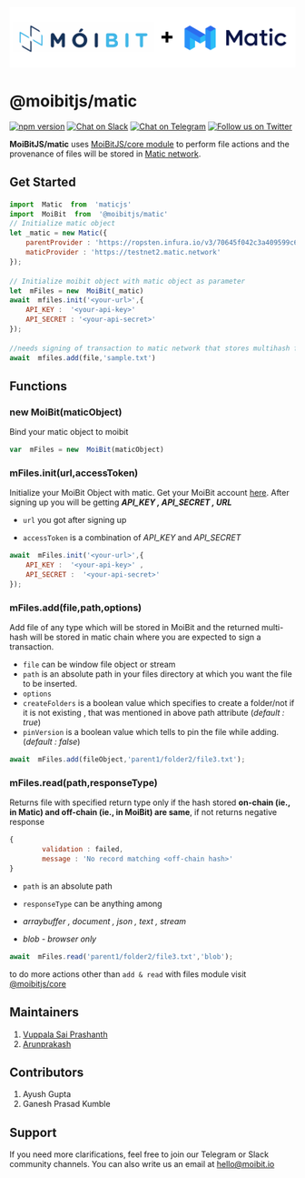![MoiBit + Matic](https://raw.githubusercontent.com/moibit/logo-assets/master/partnerships/moibit%2Bmatic.png)

# @moibitjs/matic

[![npm version](https://badge.fury.io/js/%40moibitjs%2Fmatic.svg)](https://badge.fury.io/js/%40moibitjs%2Fmatic)
[![Chat on Slack](https://img.shields.io/badge/Slack-MoiBit%20Slack%20community-blue)](https://join.slack.com/t/moibit/signup)
[![Chat on Telegram](https://img.shields.io/badge/Telegram-MoiBit%20Telegram%20community-blue)](https://t.me/moibit)
[![Follow us on Twitter](https://img.shields.io/badge/Twitter-MoiBit%20Twitter-blue?style=social&logo=twitter)](https://twitter.com/moibitio)

**MoiBitJS/matic** uses [MoiBitJS/core module](https://github.com/moibit/core) to perform file actions and the provenance of files will be stored in [Matic network](https://matic.network).

## Get Started

``` js
import  Matic  from  'maticjs'
import  MoiBit  from  '@moibitjs/matic'
// Initialize matic object
let _matic = new Matic({
	parentProvider : 'https://ropsten.infura.io/v3/70645f042c3a409599c60f96f6dd9fbc',
	maticProvider : 'https://testnet2.matic.network'
});

// Initialize moibit object with matic object as parameter
let  mFiles = new  MoiBit(_matic)
await  mfiles.init('<your-url>',{
	API_KEY :  '<your-api-key>'
	API_SECRET : '<your-api-secret>'
});

//needs signing of transaction to matic network that stores multihash for provenance, before adding file to moibit
await  mfiles.add(file,'sample.txt')
```

## Functions
### new MoiBit(maticObject)
Bind your matic object to moibit
``` js
var  mFiles = new  MoiBit(maticObject)
```
### mFiles.init(url,accessToken)
Initialize your MoiBit Object with matic. Get your MoiBit account [here](https://account.moibit.io). After signing up you will be getting **_API_KEY , API_SECRET , URL_**

-  <code>url</code> you got after signing up

-  <code>accessToken</code> is a combination of _API_KEY_ and _API_SECRET_

``` js
await  mFiles.init('<your-url>',{
	API_KEY :  '<your-api-key>' ,
	API_SECRET :  '<your-api-secret>'
});
```
### mFiles.add(file,path,options)

Add file of any type which will be stored in MoiBit and the returned multi-hash will be stored in matic chain where you are expected to sign a transaction.
-  <code>file</code> can be window file object or stream
-  <code>path</code> is an absolute path in your files directory at which you want the file to be inserted.
-  <code>options</code>
-  `createFolders` is a boolean value which specifies to create a folder/not if it is not existing , that was mentioned in above path attribute (_default : true_)
-  `pinVersion` is a boolean value which tells to pin the file while adding.(_default : false_)

``` js
await  mFiles.add(fileObject,'parent1/folder2/file3.txt');
```

### mFiles.read(path,responseType)

Returns file with specified return type only if the hash stored 
**on-chain (ie., in Matic) and off-chain (ie., in MoiBit) are same**,
 if not returns negative response 
 ``` js
 {
		 validation : failed, 
		 message : 'No record matching <off-chain hash>'
}
```

- `path` is an absolute path

- `responseType` can be anything among

- _arraybuffer , document , json , text , stream_

- _blob - browser only_
``` js
await  mFiles.read('parent1/folder2/file3.txt','blob');
```
to do more actions other than `add & read` with files module visit [@moibitjs/core](https://github.com/moibit/core)


## Maintainers

1. [Vuppala Sai Prashanth](https://github.com/its-VSP)
2. [Arunprakash](https://github.com/Arunprakash1414)

## Contributors

1. Ayush Gupta
2. Ganesh Prasad Kumble

## Support

If you need more clarifications, feel free to join our Telegram or Slack community channels. You can also write us an email at [hello@moibit.io](mailto:hello@moibit.io)
